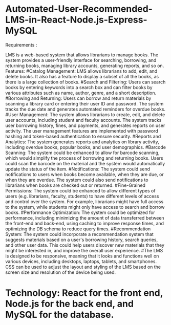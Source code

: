 # Automated-User-Recommended-LMS-in-React-Node.js-Express-MySQL

Requirements : 

LMS is a web-based system that allows librarians to manage books. The system provides a user-friendly interface for searching, borrowing, and returning books, managing library accounts, generating reports, and so on.
Features:
#Catalog Management: LMS allows librarians to add, edit, and delete books. It also has a feature to display a subset of all the books, as there is a large collection of books.
#Search and Filtering: Users can search books by entering keywords into a search box and can filter books by various attributes such as name, author, genre, and a short description.
#Borrowing and Returning: Users can borrow and return materials by scanning a library card or entering their user ID and password. The system tracks the due date and generates automated reminders for overdue books.
#User Management: The system allows librarians to create, edit, and delete user accounts, including student and faculty accounts. The system tracks user borrowing history, fines, and payments, and generates reports on user activity. The user management features are implemented with password hashing and token-based authentication to ensure security.
#Reports and Analytics: The system generates reports and analytics on library activity, including overdue books, popular books, and user demographics.
#Barcode Scanning: The system could be enhanced to allow for barcode scanning, which would simplify the process of borrowing and returning books. Users could scan the barcode on the material and the system would automatically update the status of the item.
#Notifications: The system could send notifications to users when books become available, when they are due, or when they are overdue. The system could also send notifications to librarians when books are checked out or returned.
#Fine-Grained Permissions: The system could be enhanced to allow different types of users (e.g. librarians, faculty, students) to have different levels of access and control over the system. For example, librarians might have full access to the system, while students might only have access to search and borrow books.
#Performance Optimization: The system could be optimized for performance, including minimizing the amount of data transferred between the front-end and back-end, using caching to improve response times, and optimizing the DB schema to reduce query times.
#Recommendation System: The system could incorporate a recommendation system that suggests materials based on a user's borrowing history, search queries, and other user data. This could help users discover new materials that they might be interested in, and improve the overall user experience. 
#The LMS is designed to be responsive, meaning that it looks and functions well on various devices, including desktops, laptops, tablets, and smartphones. CSS can be used to adjust the layout and styling of the LMS based on the screen size and resolution of the device being used.

# Technology: React for the front end, Node.js for the back end, and MySQL for the database.
